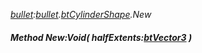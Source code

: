 _[bullet](../../modules/bullet/bullet-module.md):[bullet](../../modules/bullet/bullet-module.md).[btCylinderShape](../../modules/bullet/bullet-btcylindershape.md).New_
##### Method New:Void( halfExtents:[btVector3](../../modules/bullet/bullet-btvector3.md) )
